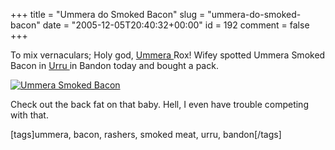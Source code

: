 +++
title = "Ummera do Smoked Bacon"
slug = "ummera-do-smoked-bacon"
date = "2005-12-05T20:40:32+00:00"
id = 192
comment = false
+++

To mix vernaculars; Holy god, [Ummera ](http://www.ummera.com/)Rox! Wifey spotted Ummera Smoked Bacon in [Urru ](http://www.urru.ie/)in Bandon today and bought a pack.

[![Ummera Smoked Bacon](http://static.flickr.com/18/70598611_fda7662e82_m.jpg)](http://www.flickr.com/photos/bandon1/70598611/ "Photo Sharing")

Check out the back fat on that baby. Hell, I even have trouble competing with that.

[tags]ummera, bacon, rashers, smoked meat, urru, bandon[/tags]
